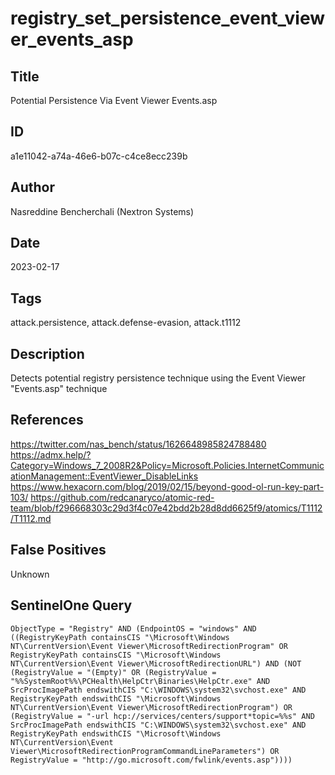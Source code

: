 # registry_set_persistence_event_viewer_events_asp

## Title
Potential Persistence Via Event Viewer Events.asp

## ID
a1e11042-a74a-46e6-b07c-c4ce8ecc239b

## Author
Nasreddine Bencherchali (Nextron Systems)

## Date
2023-02-17

## Tags
attack.persistence, attack.defense-evasion, attack.t1112

## Description
Detects potential registry persistence technique using the Event Viewer "Events.asp" technique

## References
https://twitter.com/nas_bench/status/1626648985824788480
https://admx.help/?Category=Windows_7_2008R2&Policy=Microsoft.Policies.InternetCommunicationManagement::EventViewer_DisableLinks
https://www.hexacorn.com/blog/2019/02/15/beyond-good-ol-run-key-part-103/
https://github.com/redcanaryco/atomic-red-team/blob/f296668303c29d3f4c07e42bdd2b28d8dd6625f9/atomics/T1112/T1112.md

## False Positives
Unknown

## SentinelOne Query
```
ObjectType = "Registry" AND (EndpointOS = "windows" AND ((RegistryKeyPath containsCIS "\Microsoft\Windows NT\CurrentVersion\Event Viewer\MicrosoftRedirectionProgram" OR RegistryKeyPath containsCIS "\Microsoft\Windows NT\CurrentVersion\Event Viewer\MicrosoftRedirectionURL") AND (NOT (RegistryValue = "(Empty)" OR (RegistryValue = "%%SystemRoot%%\PCHealth\HelpCtr\Binaries\HelpCtr.exe" AND SrcProcImagePath endswithCIS "C:\WINDOWS\system32\svchost.exe" AND RegistryKeyPath endswithCIS "\Microsoft\Windows NT\CurrentVersion\Event Viewer\MicrosoftRedirectionProgram") OR (RegistryValue = "-url hcp://services/centers/support*topic=%%s" AND SrcProcImagePath endswithCIS "C:\WINDOWS\system32\svchost.exe" AND RegistryKeyPath endswithCIS "\Microsoft\Windows NT\CurrentVersion\Event Viewer\MicrosoftRedirectionProgramCommandLineParameters") OR RegistryValue = "http://go.microsoft.com/fwlink/events.asp"))))

```